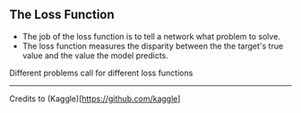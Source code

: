 ## The Loss Function
- The job of the loss function is to tell a network what problem to solve. 
- The loss function measures the disparity between the the target's true value and the value the model predicts.

Different problems call for different loss functions


---
Credits to (Kaggle)[https://github.com/kaggle]
